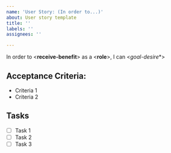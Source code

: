 ```yaml
---
name: 'User Story: (In order to...)'
about: User story template
title: ''
labels: ''
assignees: ''

---
```


In order to <**receive-benefit**>  as a <**role**>, I can <*goal-desire**>
## Acceptance Criteria:
  - Criteria 1
  - Criteria 2
## Tasks
  - [ ] Task 1
  - [ ] Task 2
  - [ ] Task 3

